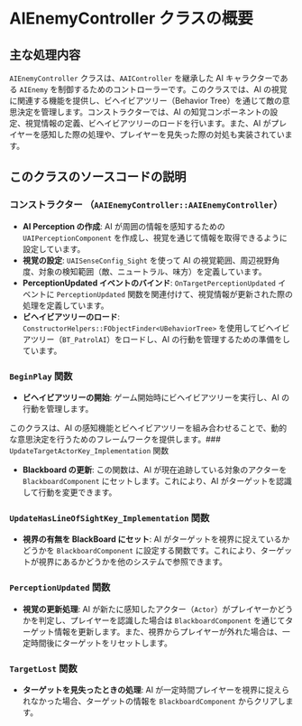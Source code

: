 # AIEnemyController クラスの概要

## 主な処理内容

`AIEnemyController` クラスは、`AAIController` を継承した AI キャラクターである `AIEnemy` を制御するためのコントローラーです。このクラスでは、AI の視覚に関連する機能を提供し、ビヘイビアツリー（Behavior Tree）を通じて敵の意思決定を管理します。コンストラクターでは、AI の知覚コンポーネントの設定、視覚情報の定義、ビヘイビアツリーのロードを行います。また、AI がプレイヤーを感知した際の処理や、プレイヤーを見失った際の対処も実装されています。

## このクラスのソースコードの説明

### コンストラクター （`AAIEnemyController::AAIEnemyController`）
- **AI Perception の作成**: AI が周囲の情報を感知するための `UAIPerceptionComponent` を作成し、視覚を通じて情報を取得できるように設定しています。
- **視覚の設定**: `UAISenseConfig_Sight` を使って AI の視覚範囲、周辺視野角度、対象の検知範囲（敵、ニュートラル、味方）を定義しています。
- **PerceptionUpdated イベントのバインド**: `OnTargetPerceptionUpdated` イベントに `PerceptionUpdated` 関数を関連付けて、視覚情報が更新された際の処理を定義しています。
- **ビヘイビアツリーのロード**: `ConstructorHelpers::FObjectFinder<UBehaviorTree>` を使用してビヘイビアツリー（`BT_PatrolAI`）をロードし、AI の行動を管理するための準備をしています。

### `BeginPlay` 関数
- **ビヘイビアツリーの開始**: ゲーム開始時にビヘイビアツリーを実行し、AI の行動を管理します。

このクラスは、AI の感知機能とビヘイビアツリーを組み合わせることで、動的な意思決定を行うためのフレームワークを提供します。### `UpdateTargetActorKey_Implementation` 関数
- **Blackboard の更新**: この関数は、AI が現在追跡している対象のアクターを `BlackboardComponent` にセットします。これにより、AI がターゲットを認識して行動を変更できます。

### `UpdateHasLineOfSightKey_Implementation` 関数
- **視界の有無を BlackBoard にセット**: AI がターゲットを視界に捉えているかどうかを `BlackboardComponent` に設定する関数です。これにより、ターゲットが視界にあるかどうかを他のシステムで参照できます。

### `PerceptionUpdated` 関数
- **視覚の更新処理**: AI が新たに感知したアクター（`Actor`）がプレイヤーかどうかを判定し、プレイヤーを認識した場合は `BlackboardComponent` を通じてターゲット情報を更新します。また、視界からプレイヤーが外れた場合は、一定時間後にターゲットをリセットします。

### `TargetLost` 関数
- **ターゲットを見失ったときの処理**: AI が一定時間プレイヤーを視界に捉えられなかった場合、ターゲットの情報を `BlackboardComponent` からクリアします。